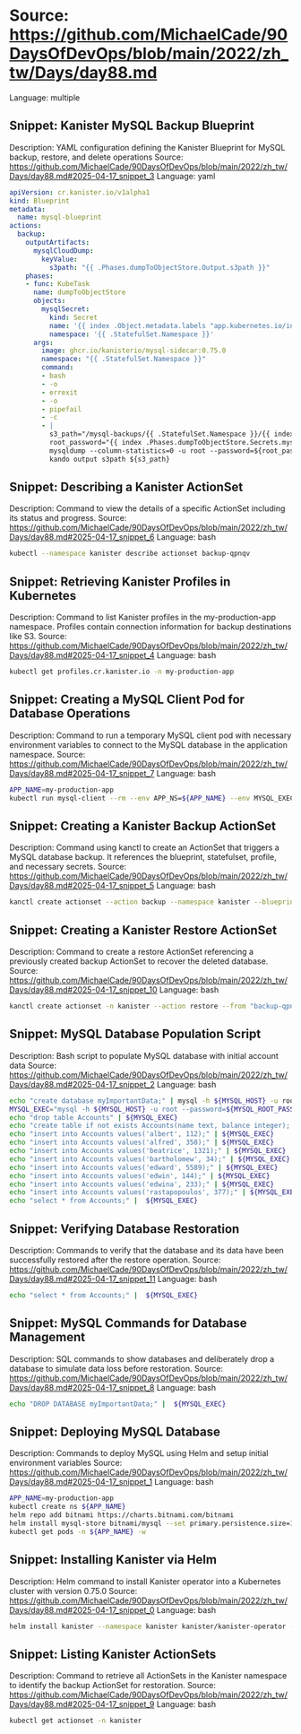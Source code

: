 # Source: https://github.com/MichaelCade/90DaysOfDevOps/blob/main/2022/zh_tw/Days/day88.md
Language: multiple

## Snippet: Kanister MySQL Backup Blueprint
Description: YAML configuration defining the Kanister Blueprint for MySQL backup, restore, and delete operations
Source: https://github.com/MichaelCade/90DaysOfDevOps/blob/main/2022/zh_tw/Days/day88.md#2025-04-17_snippet_3
Language: yaml

```yaml
apiVersion: cr.kanister.io/v1alpha1
kind: Blueprint
metadata:
  name: mysql-blueprint
actions:
  backup:
    outputArtifacts:
      mysqlCloudDump:
        keyValue:
          s3path: "{{ .Phases.dumpToObjectStore.Output.s3path }}"
    phases:
    - func: KubeTask
      name: dumpToObjectStore
      objects:
        mysqlSecret:
          kind: Secret
          name: '{{ index .Object.metadata.labels "app.kubernetes.io/instance" }}'
          namespace: '{{ .StatefulSet.Namespace }}'
      args:
        image: ghcr.io/kanisterio/mysql-sidecar:0.75.0
        namespace: "{{ .StatefulSet.Namespace }}"
        command:
        - bash
        - -o
        - errexit
        - -o
        - pipefail
        - -c
        - |
          s3_path="/mysql-backups/{{ .StatefulSet.Namespace }}/{{ index .Object.metadata.labels "app.kubernetes.io/instance" }}/{{ toDate "2006-01-02T15:04:05.999999999Z07:00" .Time  | date "2006-01-02T15-04-05" }}/dump.sql.gz"
          root_password="{{ index .Phases.dumpToObjectStore.Secrets.mysqlSecret.Data "mysql-root-password" | toString }}"
          mysqldump --column-statistics=0 -u root --password=${root_password} -h {{ index .Object.metadata.labels "app.kubernetes.io/instance" }} --single-transaction --all-databases | gzip - | kando location push --profile '{{ toJson .Profile }}' --path ${s3_path} -
          kando output s3path ${s3_path}
```

## Snippet: Describing a Kanister ActionSet
Description: Command to view the details of a specific ActionSet including its status and progress.
Source: https://github.com/MichaelCade/90DaysOfDevOps/blob/main/2022/zh_tw/Days/day88.md#2025-04-17_snippet_6
Language: bash

```bash
kubectl --namespace kanister describe actionset backup-qpnqv
```

## Snippet: Retrieving Kanister Profiles in Kubernetes
Description: Command to list Kanister profiles in the my-production-app namespace. Profiles contain connection information for backup destinations like S3.
Source: https://github.com/MichaelCade/90DaysOfDevOps/blob/main/2022/zh_tw/Days/day88.md#2025-04-17_snippet_4
Language: bash

```bash
kubectl get profiles.cr.kanister.io -n my-production-app
```

## Snippet: Creating a MySQL Client Pod for Database Operations
Description: Command to run a temporary MySQL client pod with necessary environment variables to connect to the MySQL database in the application namespace.
Source: https://github.com/MichaelCade/90DaysOfDevOps/blob/main/2022/zh_tw/Days/day88.md#2025-04-17_snippet_7
Language: bash

```bash
APP_NAME=my-production-app
kubectl run mysql-client --rm --env APP_NS=${APP_NAME} --env MYSQL_EXEC="${MYSQL_EXEC}" --env MYSQL_ROOT_PASSWORD=${MYSQL_ROOT_PASSWORD} --env MYSQL_HOST=${MYSQL_HOST} --namespace ${APP_NAME} --tty -i --restart='Never' --image  docker.io/bitnami/mysql:latest --command -- bash
```

## Snippet: Creating a Kanister Backup ActionSet
Description: Command using kanctl to create an ActionSet that triggers a MySQL database backup. It references the blueprint, statefulset, profile, and necessary secrets.
Source: https://github.com/MichaelCade/90DaysOfDevOps/blob/main/2022/zh_tw/Days/day88.md#2025-04-17_snippet_5
Language: bash

```bash
kanctl create actionset --action backup --namespace kanister --blueprint mysql-blueprint --statefulset my-production-app/mysql-store --profile my-production-app/s3-profile-dc5zm --secrets mysql=my-production-app/mysql-store
```

## Snippet: Creating a Kanister Restore ActionSet
Description: Command to create a restore ActionSet referencing a previously created backup ActionSet to recover the deleted database.
Source: https://github.com/MichaelCade/90DaysOfDevOps/blob/main/2022/zh_tw/Days/day88.md#2025-04-17_snippet_10
Language: bash

```bash
kanctl create actionset -n kanister --action restore --from "backup-qpnqv"
```

## Snippet: MySQL Database Population Script
Description: Bash script to populate MySQL database with initial account data
Source: https://github.com/MichaelCade/90DaysOfDevOps/blob/main/2022/zh_tw/Days/day88.md#2025-04-17_snippet_2
Language: bash

```bash
echo "create database myImportantData;" | mysql -h ${MYSQL_HOST} -u root --password=${MYSQL_ROOT_PASSWORD}
MYSQL_EXEC="mysql -h ${MYSQL_HOST} -u root --password=${MYSQL_ROOT_PASSWORD} -DmyImportantData -t"
echo "drop table Accounts" | ${MYSQL_EXEC}
echo "create table if not exists Accounts(name text, balance integer); insert into Accounts values('nick', 0);" |  ${MYSQL_EXEC}
echo "insert into Accounts values('albert', 112);" | ${MYSQL_EXEC}
echo "insert into Accounts values('alfred', 358);" | ${MYSQL_EXEC}
echo "insert into Accounts values('beatrice', 1321);" | ${MYSQL_EXEC}
echo "insert into Accounts values('bartholomew', 34);" | ${MYSQL_EXEC}
echo "insert into Accounts values('edward', 5589);" | ${MYSQL_EXEC}
echo "insert into Accounts values('edwin', 144);" | ${MYSQL_EXEC}
echo "insert into Accounts values('edwina', 233);" | ${MYSQL_EXEC}
echo "insert into Accounts values('rastapopoulos', 377);" | ${MYSQL_EXEC}
echo "select * from Accounts;" |  ${MYSQL_EXEC}
```

## Snippet: Verifying Database Restoration
Description: Commands to verify that the database and its data have been successfully restored after the restore operation.
Source: https://github.com/MichaelCade/90DaysOfDevOps/blob/main/2022/zh_tw/Days/day88.md#2025-04-17_snippet_11
Language: bash

```bash
echo "select * from Accounts;" |  ${MYSQL_EXEC}
```

## Snippet: MySQL Commands for Database Management
Description: SQL commands to show databases and deliberately drop a database to simulate data loss before restoration.
Source: https://github.com/MichaelCade/90DaysOfDevOps/blob/main/2022/zh_tw/Days/day88.md#2025-04-17_snippet_8
Language: bash

```bash
echo "DROP DATABASE myImportantData;" |  ${MYSQL_EXEC}
```

## Snippet: Deploying MySQL Database
Description: Commands to deploy MySQL using Helm and setup initial environment variables
Source: https://github.com/MichaelCade/90DaysOfDevOps/blob/main/2022/zh_tw/Days/day88.md#2025-04-17_snippet_1
Language: bash

```bash
APP_NAME=my-production-app
kubectl create ns ${APP_NAME}
helm repo add bitnami https://charts.bitnami.com/bitnami
helm install mysql-store bitnami/mysql --set primary.persistence.size=1Gi,volumePermissions.enabled=true --namespace=${APP_NAME}
kubectl get pods -n ${APP_NAME} -w
```

## Snippet: Installing Kanister via Helm
Description: Helm command to install Kanister operator into a Kubernetes cluster with version 0.75.0
Source: https://github.com/MichaelCade/90DaysOfDevOps/blob/main/2022/zh_tw/Days/day88.md#2025-04-17_snippet_0
Language: bash

```bash
helm install kanister --namespace kanister kanister/kanister-operator --set image.tag=0.75.0 --create-namespace
```

## Snippet: Listing Kanister ActionSets
Description: Command to retrieve all ActionSets in the Kanister namespace to identify the backup ActionSet for restoration.
Source: https://github.com/MichaelCade/90DaysOfDevOps/blob/main/2022/zh_tw/Days/day88.md#2025-04-17_snippet_9
Language: bash

```bash
kubectl get actionset -n kanister
```